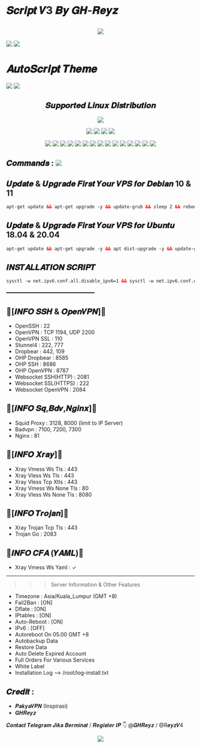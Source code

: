 # 𝑺𝒄𝒓𝒊𝒑𝒕 𝑽3 𝑩𝒚 𝑮𝑯-𝑹𝒆𝒚𝒛
 <h2 align="center"><img src="https://i.postimg.cc/rp6kh7nd/IMG-20230109-001107.jpg"></h2>
<img src="https://i.postimg.cc/wTZ8vSdW/IMG-20230109-001118.jpg"></h2>
<img src="https://i.postimg.cc/JzjsrYw8/IMG-20230107-001941.jpg"></h2>

# 𝑨𝒖𝒕𝒐𝑺𝒄𝒓𝒊𝒑𝒕 𝑻𝒉𝒆𝒎𝒆
<img src="https://i.postimg.cc/w380N4wz/IMG-20230107-004553.jpg"></h2>
<img src="https://i.postimg.cc/pTKv84ZV/IMG-20230107-001929.jpg"></h2>



<h2 align="center"> 𝑺𝒖𝒑𝒑𝒐𝒓𝒕𝒆𝒅 𝑳𝒊𝒏𝒖𝒙 𝑫𝒊𝒔𝒕𝒓𝒊𝒃𝒖𝒕𝒊𝒐𝒏</h2>
<p align="center"><img src="https://d33wubrfki0l68.cloudfront.net/5911c43be3b1da526ed609e9c55783d9d0f6b066/9858b/assets/img/debian-ubuntu-hover.png"></p>
<p align="center"><img src="https://img.shields.io/static/v1?style=for-the-badge&logo=debian&label=Debian%2010&message=Buster&color=blue"> <img src="https://img.shields.io/static/v1?style=for-the-badge&logo=debian&label=Debian%2011&message=Bullseye&color=blue"> <img src="https://img.shields.io/static/v1?style=for-the-badge&logo=ubuntu&label=Ubuntu%2018&message=18.04 LTS&color=blue"> <img src="https://img.shields.io/static/v1?style=for-the-badge&logo=ubuntu&label=Ubuntu%2020&message=20.04 LTS&color=blue"></p>

<p align="center"><img src="https://img.shields.io/badge/Service-OpenSSH-success.svg"> <img src="https://img.shields.io/badge/Service-Dropbear-success.svg">  <img src="https://img.shields.io/badge/Service-Websocket-success.svg"> <img src="https://img.shields.io/badge/Service-BadVPN-success.svg">  <img src="https://img.shields.io/badge/Service-Stunnel-success.svg">  <img src="https://img.shields.io/badge/Service-OpenVPN-success.svg">  <img src="https://img.shields.io/badge/Service-Squid3-success.svg">  <img   src="https://img.shields.io/badge/Service-Webmin-success.svg">  <img src="https://img.shields.io/badge/Service-OHP-success.svg">  <img
src="https://img.shields.io/badge/Service-Xray-success.svg">  <img src= "https://img.shields.io/badge/Service-SSR-success.svg">  <img src="https://img.shields.io/badge/Service-Trojan Go-success.svg"> <img src="https://img.shields.io/badge/Service-Trojan-success.svg"> <img src="https://img.shields.io/badge/Service-WireGuard-success.svg"> <img src="https://img.shields.io/badge/Service-Shadowsocks-success.svg">

## 𝑪𝒐𝒎𝒎𝒂𝒏𝒅𝒔 : <img src="https://img.shields.io/static/v1?style=for-the-badge&logo=powershell&label=Shell&message=Bash%20Script&color=lightgray">

## 𝑼𝒑𝒅𝒂𝒕𝒆 & 𝑼𝒑𝒈𝒓𝒂𝒅𝒆 𝑭𝒊𝒓𝒔𝒕 𝒀𝒐𝒖𝒓 𝑽𝑷𝑺 𝒇𝒐𝒓 𝑫𝒆𝒃𝒊𝒂𝒏 10 & 11

  ```html
  apt-get update && apt-get upgrade -y && update-grub && sleep 2 && reboot

  ```

## 𝑼𝒑𝒅𝒂𝒕𝒆 & 𝑼𝒑𝒈𝒓𝒂𝒅𝒆 𝑭𝒊𝒓𝒔𝒕 𝒀𝒐𝒖𝒓 𝑽𝑷𝑺 𝒇𝒐𝒓 𝑼𝒃𝒖𝒏𝒕𝒖 18.04 & 20.04

  ```html
  apt-get update && apt-get upgrade -y && apt dist-upgrade -y && update-grub && sleep 2 && reboot

  ```
 
## 𝑰𝑵𝑺𝑻𝑨𝑳𝑳𝑨𝑻𝑰𝑶𝑵 𝑺𝑪𝑹𝑰𝑷𝑻
```html
sysctl -w net.ipv6.conf.all.disable_ipv6=1 && sysctl -w net.ipv6.conf.default.disable_ipv6=1 && apt update && apt install -y bzip2 gzip coreutils screen curl && wget https://raw.githubusercontent.com/GH-reyz/scriptv3/main/setup.sh && chmod +x setup.sh && sed -i -e 's/\r$//' setup.sh && screen -S setup ./setup.sh

```
━━━━━━━━━━━━━━━━━━━━━━━━━━━━
                                                                                                                                               
🔰[𝑰𝑵𝑭𝑶 𝑺𝑺𝑯 & 𝑶𝒑𝒆𝒏𝑽𝑷𝑵]🔰                                                       
-------------------------                                                      
- OpenSSH                 : 22                                                  
- OpenVPN                 : TCP 1194, UDP 2200                                  
- OpenVPN SSL             : 110                                                 
- Stunnel4                : 222, 777                                            
- Dropbear                : 442, 109                                            
- OHP Dropbear            : 8585                                                
- OHP SSH                 : 8686                                                
- OHP OpenVPN             : 8787                                                
- Websocket SSH(HTTP)     : 2081                                                
- Websocket SSL(HTTPS)    : 222                                                 
- Websocket OpenVPN       : 2084 
                                                                                                                                
🔰[𝑰𝑵𝑭𝑶 𝑺𝒒,𝑩𝒅𝒗,𝑵𝒈𝒊𝒏𝒙]🔰                                                   
---------------------------                                                    
- Squid Proxy             : 3128, 8000 (limit to IP Server)                     
- Badvpn                  : 7100, 7200, 7300                                    
- Nginx                   : 81  
                                                                                                                                 
🔰[𝑰𝑵𝑭𝑶 𝑿𝒓𝒂𝒚]🔰                                                                
----------------                                                               
- Xray Vmess Ws Tls       : 443                                                 
- Xray Vless Ws Tls       : 443
- Xray Vless Tcp Xtls     : 443
- Xray Vmess Ws None Tls  : 80
- Xray Vless Ws None Tls  : 8080

🔰[𝑰𝑵𝑭𝑶 𝑻𝒓𝒐𝒋𝒂𝒏]🔰
------------------
- Xray Trojan Tcp Tls     : 443
- Trojan Go               : 2083

🔰𝑰𝑵𝑭𝑶 𝑪𝑭𝑨 (𝒀𝑨𝑴𝑳)🔰
----------------------------------
- Xray Vmess Ws Yaml      : ✓

--------------------------------------------------------------
   >>> Server Information & Other Features
   - Timezone                : Asia/Kuala_Lumpur (GMT +8)
   - Fail2Ban                : [ON]
   - Dflate                  : [ON]
   - IPtables                : [ON]
   - Auto-Reboot             : [ON]
   - IPv6                    : [OFF]
   - Autoreboot On 05.00 GMT +8
   - Autobackup Data
   - Restore Data
   - Auto Delete Expired Account
   - Full Orders For Various Services
   - White Label
   - Installation Log --> /root/log-install.txt

## 𝑪𝒓𝒆𝒅𝒊𝒕 : 
* 𝑷𝒂𝒌𝒚𝒂𝑽𝑷𝑵 (Inspirasi)
* 𝑮𝑯𝑹𝒆𝒚𝒛

𝑪𝒐𝒏𝒕𝒂𝒄𝒕 𝑻𝒆𝒍𝒆𝒈𝒓𝒂𝒎 𝑱𝒊𝒌𝒂 𝑩𝒆𝒓𝒎𝒊𝒏𝒂𝒕 / 𝑹𝒆𝒈𝒊𝒔𝒕𝒆𝒓 𝑰𝑷 👇 @𝑮𝑯𝑹𝒆𝒚𝒛 / @R𝒆𝒚𝒛𝑽4


<p align="center">
  <a><img src="https://img.shields.io/badge/Copyright%20©-ScriptKontol%20AutoScriptVPN%202022.%20All%20rights%20reserved...-blueviolet.svg" style="max-width:200%;">
    </p>
   </p>

